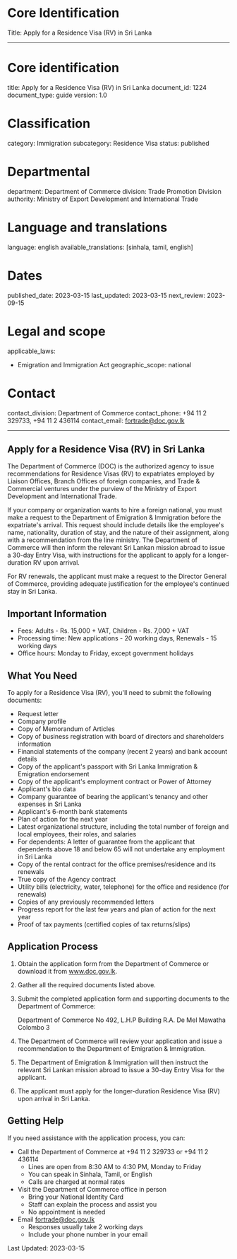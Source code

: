 # Core Identification
Title: Apply for a Residence Visa (RV) in Sri Lanka

---
# Core identification
title: Apply for a Residence Visa (RV) in Sri Lanka
document_id: 1224
document_type: guide
version: 1.0

# Classification
category: Immigration
subcategory: Residence Visa
status: published

# Departmental
department: Department of Commerce
division: Trade Promotion Division
authority: Ministry of Export Development and International Trade

# Language and translations
language: english
available_translations: [sinhala, tamil, english]

# Dates
published_date: 2023-03-15
last_updated: 2023-03-15
next_review: 2023-09-15

# Legal and scope
applicable_laws:
 - Emigration and Immigration Act
geographic_scope: national

# Contact
contact_division: Department of Commerce
contact_phone: +94 11 2 329733, +94 11 2 436114
contact_email: fortrade@doc.gov.lk

---

## Apply for a Residence Visa (RV) in Sri Lanka

The Department of Commerce (DOC) is the authorized agency to issue recommendations for Residence Visas (RV) to expatriates employed by Liaison Offices, Branch Offices of foreign companies, and Trade & Commercial ventures under the purview of the Ministry of Export Development and International Trade.

If your company or organization wants to hire a foreign national, you must make a request to the Department of Emigration & Immigration before the expatriate's arrival. This request should include details like the employee's name, nationality, duration of stay, and the nature of their assignment, along with a recommendation from the line ministry. The Department of Commerce will then inform the relevant Sri Lankan mission abroad to issue a 30-day Entry Visa, with instructions for the applicant to apply for a longer-duration RV upon arrival.

For RV renewals, the applicant must make a request to the Director General of Commerce, providing adequate justification for the employee's continued stay in Sri Lanka.

## Important Information

- Fees: Adults - Rs. 15,000 + VAT, Children - Rs. 7,000 + VAT
- Processing time: New applications - 20 working days, Renewals - 15 working days
- Office hours: Monday to Friday, except government holidays

## What You Need

To apply for a Residence Visa (RV), you'll need to submit the following documents:

- Request letter
- Company profile
- Copy of Memorandum of Articles
- Copy of business registration with board of directors and shareholders information
- Financial statements of the company (recent 2 years) and bank account details
- Copy of the applicant's passport with Sri Lanka Immigration & Emigration endorsement
- Copy of the applicant's employment contract or Power of Attorney
- Applicant's bio data
- Company guarantee of bearing the applicant's tenancy and other expenses in Sri Lanka
- Applicant's 6-month bank statements
- Plan of action for the next year
- Latest organizational structure, including the total number of foreign and local employees, their roles, and salaries
- For dependents: A letter of guarantee from the applicant that dependents above 18 and below 65 will not undertake any employment in Sri Lanka
- Copy of the rental contract for the office premises/residence and its renewals
- True copy of the Agency contract
- Utility bills (electricity, water, telephone) for the office and residence (for renewals)
- Copies of any previously recommended letters
- Progress report for the last few years and plan of action for the next year
- Proof of tax payments (certified copies of tax returns/slips)

## Application Process

1. Obtain the application form from the Department of Commerce or download it from www.doc.gov.lk.
2. Gather all the required documents listed above.
3. Submit the completed application form and supporting documents to the Department of Commerce:

   Department of Commerce
   No 492, L.H.P Building
   R.A. De Mel Mawatha
   Colombo 3

4. The Department of Commerce will review your application and issue a recommendation to the Department of Emigration & Immigration.
5. The Department of Emigration & Immigration will then instruct the relevant Sri Lankan mission abroad to issue a 30-day Entry Visa for the applicant.
6. The applicant must apply for the longer-duration Residence Visa (RV) upon arrival in Sri Lanka.

## Getting Help

If you need assistance with the application process, you can:

- Call the Department of Commerce at +94 11 2 329733 or +94 11 2 436114
  - Lines are open from 8:30 AM to 4:30 PM, Monday to Friday
  - You can speak in Sinhala, Tamil, or English
  - Calls are charged at normal rates
- Visit the Department of Commerce office in person
  - Bring your National Identity Card
  - Staff can explain the process and assist you
  - No appointment is needed
- Email fortrade@doc.gov.lk
  - Responses usually take 2 working days
  - Include your phone number in your email

Last Updated: 2023-03-15